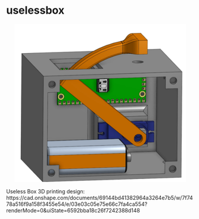 # uselessbox
<p align="center">
  <img width="460" src="/screenshots/Useless Box.jpg">
</p>
Useless Box 3D printing design: https://cad.onshape.com/documents/69144bd41382964a3264e7b5/w/7f7478a516f9a158f3455e54/e/03e03c05e75e66c7fa4ca554?renderMode=0&uiState=6592bba18c26f7242388d148
